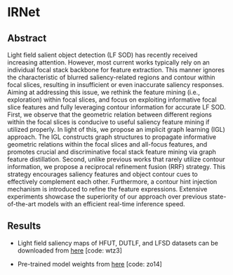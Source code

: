 # IRNet


## Abstract
Light field salient object detection (LF SOD) has recently received increasing attention. However, most current works typically rely on an individual focal stack backbone for feature extraction. This manner ignores the characteristic of blurred saliency-related regions and contour within focal slices, resulting in insufficient or even inaccurate saliency responses. Aiming at addressing this issue, we rethink the feature mining (i.e., exploration) within focal slices, and focus on exploiting informative focal slice features and fully leveraging contour information for accurate LF SOD. First, we observe that the geometric relation between different regions within the focal slices is conducive to useful saliency feature mining if utilized properly. In light of this, we propose an implicit graph learning (IGL) approach. The IGL constructs graph structures to propagate informative geometric relations within the focal slices and all-focus features, and promotes crucial and discriminative focal stack feature mining via graph feature distillation. Second, unlike previous works that rarely utilize contour information, we propose a reciprocal refinement fusion (RRF) strategy. This strategy encourages saliency features and object contour cues to effectively complement each other. Furthermore, a contour hint injection mechanism is introduced to refine the feature expressions. Extensive experiments showcase the superiority of our approach over previous state-of-the-art models with an efficient real-time inference speed. 

## Results
* Light field saliency maps of HFUT, DUTLF, and LFSD datasets can be downloaded from [here](https://pan.baidu.com/s/1QvbKM_t2SMaQKL6sh5HqXw) [code: wtz3]  

* Pre-trained model weights from [here](https://pan.baidu.com/s/1Lk-rxJo6swf3sjW2t6nf5Q) [code: zo14]
